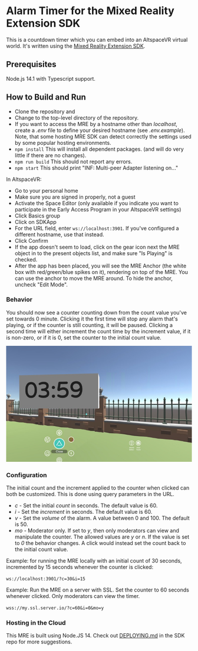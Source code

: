 # Alarm Timer for the Mixed Reality Extension SDK

This is a countdown timer which you can embed into an AltspaceVR virtual world. It's written using the [Mixed Reality
Extension SDK](https://github.com/Microsoft/mixed-reality-extension-sdk).

## Prerequisites

Node.js 14.1 with Typescript support.

## How to Build and Run

* Clone the repository and
* Change to the top-level directory of the repository.
* If you want to access the MRE by a hostname other than _localhost_,
create a _.env_ file to define your desired hostname (see _.env.example_).
Note, that some hosting MRE SDK can detect correctly the settings used
by some popular hosting environments.
* `npm install` This will install all dependent packages. (and will do very
little if there are no changes).
* `npm run build` This should not report any errors.
* `npm start` This should print "INF: Multi-peer Adapter listening on..."

In AltspaceVR:

* Go to your personal home
* Make sure you are signed in properly, not a guest
* Activate the Space Editor (only available if you indicate you want to participate in the Early Access Program in your AltspaceVR settings)
* Click Basics group
* Click on SDKApp
* For the URL field, enter `ws://localhost:3901`. If you've configured a different hostname, use that instead.
* Click Confirm
* If the app doesn't seem to load, click on the gear icon next the MRE object
in to the present objects list, and make sure "Is Playing" is checked.
* After the app has been placed, you will see the MRE Anchor (the white box
with red/green/blue spikes on it), rendering on top of the MRE. You can use the
anchor to move the MRE around. To hide the anchor, uncheck "Edit Mode".

### Behavior

You should now see a counter counting down from the count value you've set towards 0 minute.
Clicking it the first time will stop any alarm that's playing, or if the
counter is still counting, it will be paused. Clicking a second time
will either increment the count time by the increment value, if it is non-zero, or
if it is 0, set the counter to the initial count value.

<img src='appearance.jpg'/>

### Configuration

The initial count and the increment applied to the counter when clicked can both be customized.
This is done using query parameters in the URL.

* _c_ - Set the initial _count_ in seconds. The default value is 60.
* _i_ - Set the _increment_ in seconds. The default value is 60.
* _v_ - Set the _volume_ of the alarm. A value between 0 and 100. The default is 50.
* _mo_ - Moderator only. If set to _y_, then only moderators can view and manipulate the counter.
The allowed values are _y_ or _n_.
If the value is set to _0_ the behavior changes. A click would instead set the count back to the initial count value.

Example: for running the MRE locally with an initial count of 30 seconds, incremented by 15 seconds whenever the counter is clicked:

`ws://localhost:3901/?c=30&i=15`

Example: Run the MRE on a server with SSL. Set the counter to 60 seconds whenever clicked. Only moderators can view the timer.

`wss://my.ssl.server.io/?c=60&i=0&mo=y`

### Hosting in the Cloud

This MRE is built using Node.JS 14. Check out [DEPLOYING.md](https://github.com/Microsoft/mixed-reality-extension-sdk/blob/master/DEPLOYING.md) in the SDK repo for more suggestions.
